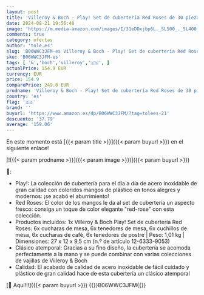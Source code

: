 ```yaml
---
layout: post
title: 'Villeroy & Boch - Play! Set de cubertería Red Roses de 30 piezas | Cubertería de acero inoxidable con mangos de plástico rojo para hasta 6 personas  apto para lavavajillas'
date: 2024-08-21 19:56:48
image: 'https://m.media-amazon.com/images/I/31eDDxjbp6L._SL500_._SL400_.jpg'
comments: true
category: ofertas
author: 'tole.es'
slug: 'B06WWC3JFM-es Villeroy & Boch - Play! Set de cubertería Red Roses de 30...'
sku: 'B06WWC3JFM-es'
tags: [ '&','boch','villeroy','🇪🇸', ]
actualPrice: 154.9 EUR
currency: EUR
price: 154.9
comparePrice: 249.0 EUR
prodname: 'Villeroy & Boch - Play! Set de cubertería Red Roses de 30 piezas | Cubertería de acero inoxidable con mangos de plástico rojo para hasta 6 personas  apto para lavavajillas'
country: 'es'
flag: '🇪🇸'
brand: ''
buyurl: 'https://www.amazon.es/dp/B06WWC3JFM/?tag=tolees-21'
descuento: '37.79'
average: '159.06'
---
```


En este momento está [{{< param title >}}]({{< param buyurl >}}) en el siguiente enlace!

[![{{< param prodname >}}]({{< param image >}})]({{< param buyurl >}})

🔎:

- Play!: La colección de cubertería para el día a día de acero inoxidable de gran calidad con coloridos mangos de plástico en tonos alegres y modernos: ¡se acabó el aburrimiento!
- Red Roses: El color de los mangos le da al set de cubertería un aspecto fresco: consiga un toque de color elegante "red-rose" con esta colección.
- Productos incluidos: 1x Villeroy & Boch Play! Set de cubertería Red Roses: 6x cucharas de mesa, 6x tenedores de mesa, 6x cuchillos de mesa, 6x cucharas de café, 6x tenedores de postre | Peso: 1,01 kg | Dimensiones: 27 x 12 x 9,5 cm (n.º de artículo 12-6333-9053)
- Clásico atemporal: Gracias a su fino diseño, la cubertería se acomoda perfectamente a la mano y se puede combinar con varias colecciones de vajillas de Villeroy & Boch
- Calidad: El acabado de calidad de acero inoxidable de fácil cuidado y plástico de gran calidad hace de esta cubertería un clásico atemporal

[🛒 Aquí!!!]({{< param buyurl >}})
{{<world>}}B06WWC3JFM{{</world>}}
